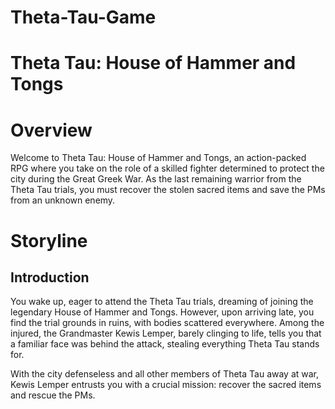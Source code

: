# Theta-Tau-Game
# Theta Tau: House of Hammer and Tongs

# Overview

Welcome to Theta Tau: House of Hammer and Tongs, an action-packed RPG where you take on the role of a skilled fighter determined to protect the city during the Great Greek War. As the last remaining warrior from the Theta Tau trials, you must recover the stolen sacred items and save the PMs from an unknown enemy.

# Storyline

## Introduction

You wake up, eager to attend the Theta Tau trials, dreaming of joining the legendary House of Hammer and Tongs. However, upon arriving late, you find the trial grounds in ruins, with bodies scattered everywhere. Among the injured, the Grandmaster Kewis Lemper, barely clinging to life, tells you that a familiar face was behind the attack, stealing everything Theta Tau stands for.

With the city defenseless and all other members of Theta Tau away at war, Kewis Lemper entrusts you with a crucial mission: recover the sacred items and rescue the PMs.
